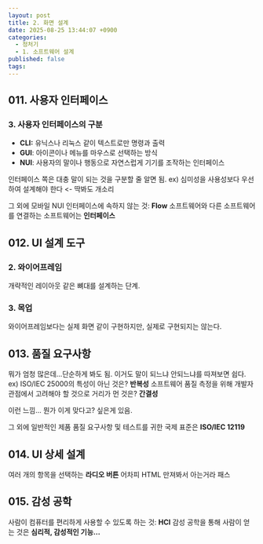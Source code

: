 ```yaml
---
layout: post
title: 2. 화면 설계
date: 2025-08-25 13:44:07 +0900
categories:
  - 정처기
  - 1. 소프트웨어 설계
published: false
tags:
---
```

## 011. 사용자 인터페이스
### 3. 사용자 인터페이스의 구분
- **CLI:** 유닉스나 리눅스 같이 텍스트로만 명령과 출력
- **GUI**: 아이콘이나 메뉴를 마우스로 선택하는 방식
- **NUI**: 사용자의 말이나 행동으로 자연스럽게 기기를 조작하는 인터페이스

인터페이스 쪽은 대충 말이 되는 것을 구분할 줄 알면 됨.
ex) 심미성을 사용성보다 우선하여 설계해야 한다 <- 딱봐도 개소리

그 외에 모바일 NUI 인터페이스에 속하지 않는 것: **Flow**
소프트웨어와 다른 소프트웨어를 연결하는 소프트웨어는 **인터페이스**

## 012. UI 설계 도구
### 2. 와이어프레임
개략적인 레이아웃 같은 뼈대를 설계하는 단계.
### 3. 목업
와이어프레임보다는 실제 화면 같이 구현하지만, 실제로 구현되지는 않는다.

## 013. 품질 요구사항
뭐가 엄청 많은데...단순하게 봐도 됨. 이거도 말이 되느냐 안되느냐를
따져보면 쉽다.
ex) ISO/IEC 25000의 특성이 아닌 것은? **반복성**
소프트웨어 품질 측정을 위해 개발자 관점에서 고려해야 할 것으로 거리가 먼 것은? **간결성**

이런 느낌... 뭔가 이게 맞다고? 싶은게 있음.

그 외에 일반적인 제품 품질 요구사항 및 테스트를 귀한 국제 표준은 **ISO/IEC 12119**

## 014. UI 상세 설계
여러 개의 항목을 선택하는 **라디오 버튼**
어차피 HTML 만져봐서 아는거라 패스

## 015. 감성 공학
사람이 컴퓨터를 편리하게 사용할 수 있도록 하는 것: **HCI**
감성 공학을 통해 사람이 얻는 것은 **심리적, 감성적인 기능...**




